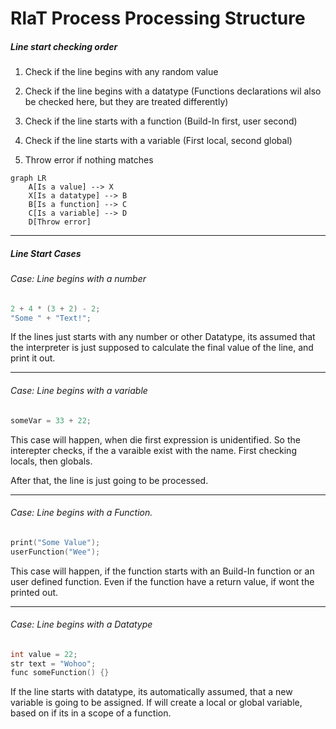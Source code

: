 # RlaT Process Processing Structure

##### Line start checking order

1. Check if the line begins with any random value

2. Check if the line begins with a datatype (Functions declarations wil also be checked here, but they are treated differently)

3. Check if the line starts with a function (Build-In first, user second)

4. Check if the line starts with a variable (First local, second global)

5. Throw error if nothing matches

```mermaid
graph LR
    A[Is a value] --> X
    X[Is a datatype] --> B
    B[Is a function] --> C
    C[Is a variable] --> D
    D[Throw error]
```

---

##### Line Start Cases

###### Case: Line begins with a number

```cpp
2 + 4 * (3 + 2) - 2;
"Some " + "Text!";
```

If the lines just starts with any number or other Datatype, its assumed that the interpreter is just supposed to calculate the final value of the line, and print it out.

---

###### Case: Line begins with a variable

```cpp
someVar = 33 + 22;
```

This case will happen, when die first expression is unidentified. So the interepter checks, if the a varaible exist with the name. First checking locals, then globals.

After that, the line is just going to be processed.

---

###### Case: Line begins with a Function.

```cpp
print("Some Value");
userFunction("Wee");
```

This case will happen, if the function starts with an Build-In function or an user defined function. Even if the function have a return value, if wont the printed out.

---

###### Case: Line begins with a Datatype

```cpp
int value = 22;
str text = "Wohoo";
func someFunction() {}
```

If the line starts with datatype, its automatically assumed, that a new variable is going to be assigned. If will create a local or global variable, based on if its in a scope of a function.


